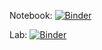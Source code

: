 Notebook: [![Binder](https://mybinder.org/badge_logo.svg)](https://mybinder.org/v2/gh/fabryce123/BIOS512-binder/main)

Lab: [![Binder](https://mybinder.org/badge_logo.svg)](https://mybinder.org/v2/gh/fabryce123/BIOS512-binder/main?urlpath=lab)
